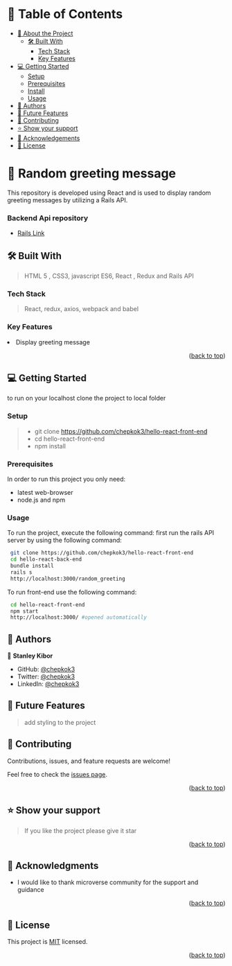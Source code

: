 <a name="readme-top"></a>

# 📗 Table of Contents

- [📖 About the Project](#about-project)
  - [🛠 Built With](#built-with)
    - [Tech Stack](#tech-stack)
    - [Key Features](#key-features)
- [💻 Getting Started](#getting-started)
  - [Setup](#setup)
  - [Prerequisites](#prerequisites)
  - [Install](#install)
  - [Usage](#usage)
- [👥 Authors](#authors)
- [🔭 Future Features](#future-features)
- [🤝 Contributing](#contributing)
- [⭐️ Show your support](#support)
- [🙏 Acknowledgements](#acknowledgements)
- [📝 License](#license)

# 🔢 Random greeting message <a name="about-project"></a>

<p> This repository is developed using React and is used to display random greeting messages by utilizing a Rails API.</p>

### Backend Api repository

- <a href="https://github.com/chepkok3/hello-rails-back-end">Rails Link</a>

## 🛠 Built With <a name="built-with"> </a>

> HTML 5 , CSS3, javascript ES6, React , Redux and Rails API

### Tech Stack <a name="tech-stack"></a>

> React, redux, axios, webpack and babel

### Key Features <a name="key-features"></a>

 <li>Display greeting message</li>

<p align="right">(<a href="#readme-top">back to top</a>)</p>

## 💻 Getting Started <a name="getting-started"></a>

to run on your localhost clone the project to local folder

### Setup

> - git clone https://github.com/chepkok3/hello-react-front-end
> - cd hello-react-front-end
> - npm install

### Prerequisites

In order to run this project you only need:

- latest web-browser
- node.js and npm

### Usage

To run the project, execute the following command:
first run the rails API server by using the following command:

```sh
 git clone https://github.com/chepkok3/hello-react-front-end
 cd hello-react-back-end
 bundle install
 rails s
 http://localhost:3000/random_greeting
```

To run front-end use the following command:

```sh
 cd hello-react-front-end
 npm start
 http://localhost:3000/ #opened automatically
```

## 👥 Authors <a name="authors"></a>

👤 **Stanley Kibor**

- GitHub: [@chepkok3](https://github.com/chepkok3)
- Twitter: [@chepkok3](https://twitter.com/home)
- LinkedIn: [@chepkok3](https://www.linkedin.com/in/kibor-stanley-350b8a123/)

## 🔭 Future Features <a name="future-features"></a>

> add styling to the project

## 🤝 Contributing <a name="contributing"></a>

Contributions, issues, and feature requests are welcome!

Feel free to check the [issues page](https://github.com/chepkok3/hello-react-front-end/issues).

<p align="right">(<a href="#readme-top">back to top</a>)</p>

## ⭐️ Show your support <a name="support"></a>

> If you like the project please give it star

<p align="right">(<a href="#readme-top">back to top</a>)</p>

## 🙏 Acknowledgments <a name="acknowledgements"></a>

- <p> I would like to thank microverse community for the support and guidance</p>

<p align="right">(<a href="#readme-top">back to top</a>)</p>

## 📝 License <a name="license"></a>

This project is [MIT](https://github.com/chepkok3/hello-react-front-end/blob/front-end/MIT%20License) licensed.

<p align="right">(<a href="#readme-top">back to top</a>)</p>
